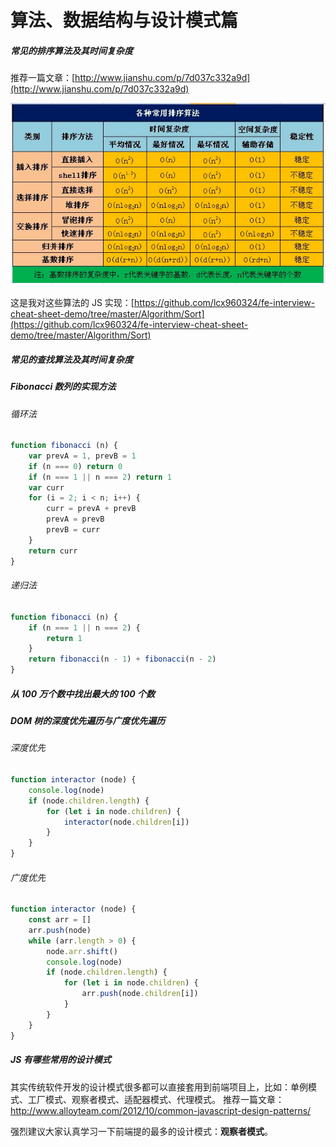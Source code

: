 # 算法、数据结构与设计模式篇

##### 常见的排序算法及其时间复杂度

推荐一篇文章：[http://www.jianshu.com/p/7d037c332a9d](http://www.jianshu.com/p/7d037c332a9d)

![](/assets/sort.png)

这是我对这些算法的 JS 实现：[https://github.com/lcx960324/fe-interview-cheat-sheet-demo/tree/master/Algorithm/Sort](https://github.com/lcx960324/fe-interview-cheat-sheet-demo/tree/master/Algorithm/Sort)

##### 常见的查找算法及其时间复杂度

##### Fibonacci 数列的实现方法

###### 循环法

```js
function fibonacci (n) {
    var prevA = 1, prevB = 1
    if (n === 0) return 0
    if (n === 1 || n === 2) return 1
    var curr
    for (i = 2; i < n; i++) {
        curr = prevA + prevB
        prevA = prevB
        prevB = curr
    }
    return curr
}
```

###### 递归法

```js
function fibonacci (n) {
    if (n === 1 || n === 2) {
        return 1
    }
    return fibonacci(n - 1) + fibonacci(n - 2)
}
```

##### 从 100 万个数中找出最大的 100 个数

##### DOM 树的深度优先遍历与广度优先遍历

###### 深度优先

```js
function interactor (node) {
    console.log(node)
    if (node.children.length) {
        for (let i in node.children) {
            interactor(node.children[i])
        }
    }
}
```

###### 广度优先

```js
function interactor (node) {
    const arr = []
    arr.push(node)
    while (arr.length > 0) {
        node.arr.shift()
        console.log(node)
        if (node.children.length) {
            for (let i in node.children) {
                arr.push(node.children[i])
            }
        }
    }
}
```

##### JS 有哪些常用的设计模式

其实传统软件开发的设计模式很多都可以直接套用到前端项目上，比如：单例模式、工厂模式、观察者模式、适配器模式、代理模式。
推荐一篇文章：http://www.alloyteam.com/2012/10/common-javascript-design-patterns/

强烈建议大家认真学习一下前端提的最多的设计模式：**观察者模式**。
